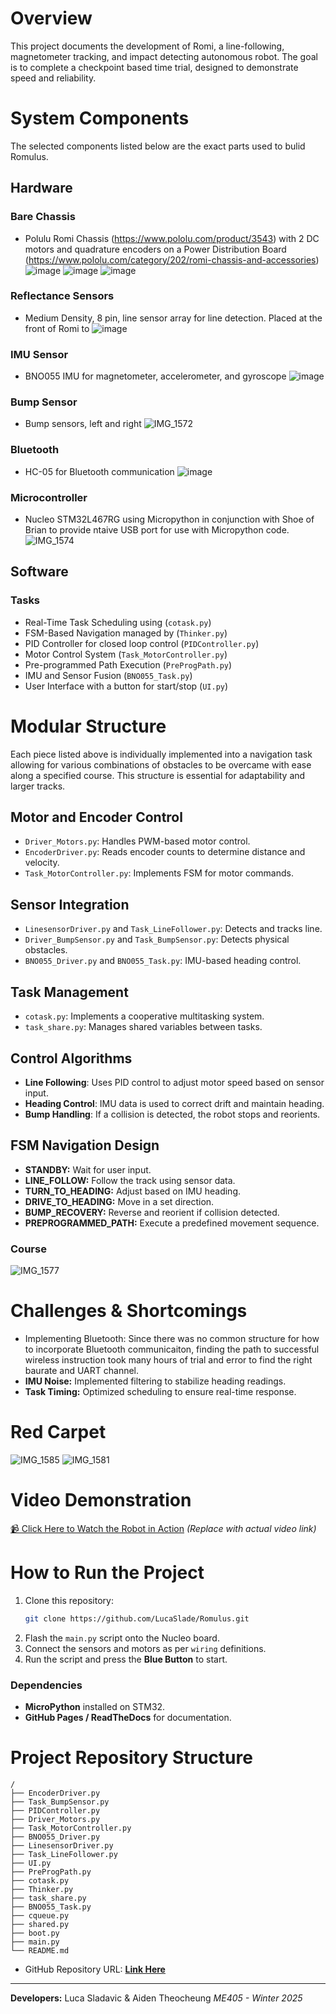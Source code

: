 # Overview
This project documents the development of Romi, a line-following, magnetometer tracking, and impact detecting autonomous robot. The goal is to complete a checkpoint based time trial, designed to demonstrate speed and reliability. 

# System Components
The selected components listed below are the exact parts used to bulid Romulus.

## Hardware

### Bare Chassis
 - Polulu Romi Chassis (https://www.pololu.com/product/3543) with 2 DC motors and quadrature encoders on a Power Distribution Board (https://www.pololu.com/category/202/romi-chassis-and-accessories)
   ![image](https://github.com/user-attachments/assets/b956889f-ea22-409b-a902-341a7f98214e)
   ![image](https://github.com/user-attachments/assets/d46982f6-1200-4fad-9ba3-adbe45e9ad82)
   ![image](https://github.com/user-attachments/assets/4d4acbbf-08e0-495b-ae4f-8ddb10b1f286)
   
### Reflectance Sensors
 - Medium Density, 8 pin, line sensor array for line detection. Placed at the front of Romi to 
   ![image](https://github.com/user-attachments/assets/4e1546af-2b07-4769-b3ee-b79c8f58e74d)

### IMU Sensor
 - BNO055 IMU for magnetometer, accelerometer, and gyroscope
   ![image](https://github.com/user-attachments/assets/f62a0d6f-61af-412b-a289-89edeebfb996)

### Bump Sensor
 - Bump sensors, left and right
   ![IMG_1572](https://github.com/user-attachments/assets/b209eb08-c4de-4f03-b35a-a715138de331)

### Bluetooth
 - HC-05 for Bluetooth communication
   ![image](https://github.com/user-attachments/assets/68cd8d92-45d1-43fa-b19d-d5c2a4f3f1bb)

### Microcontroller
 - Nucleo STM32L467RG using Micropython in conjunction with Shoe of Brian to provide ntaive USB port for use with Micropython code.
   ![IMG_1574](https://github.com/user-attachments/assets/9b4dd78d-4063-4082-88b0-de0faad976a4)


## Software

### Tasks

 - Real-Time Task Scheduling using (`cotask.py`)
 - FSM-Based Navigation managed by (`Thinker.py`)
 - PID Controller for closed loop control (`PIDController.py`)
 - Motor Control System (`Task_MotorController.py`)
 - Pre-programmed Path Execution (`PreProgPath.py`)
 - IMU and Sensor Fusion (`BNO055_Task.py`)
 - User Interface with a button for start/stop (`UI.py`)

# Modular Structure
Each piece listed above is individually implemented into a navigation task allowing for various combinations of obstacles to be overcame with ease along a specified course. This structure is essential for adaptability and larger tracks.

## **Motor and Encoder Control**
 - `Driver_Motors.py`: Handles PWM-based motor control.
 - `EncoderDriver.py`: Reads encoder counts to determine distance and velocity.
 - `Task_MotorController.py`: Implements FSM for motor commands.

## **Sensor Integration**
 - `LinesensorDriver.py` and `Task_LineFollower.py`: Detects and tracks line.
 - `Driver_BumpSensor.py` and `Task_BumpSensor.py`: Detects physical obstacles.
 - `BNO055_Driver.py` and `BNO055_Task.py`: IMU-based heading control.

## **Task Management**
 - `cotask.py`: Implements a cooperative multitasking system.
 - `task_share.py`: Manages shared variables between tasks.

## **Control Algorithms**
 - **Line Following**: Uses PID control to adjust motor speed based on sensor input.
 - **Heading Control**: IMU data is used to correct drift and maintain heading.
 - **Bump Handling**: If a collision is detected, the robot stops and reorients.

## **FSM Navigation Design**
 - **STANDBY:** Wait for user input.
 - **LINE_FOLLOW:** Follow the track using sensor data.
 - **TURN_TO_HEADING:** Adjust based on IMU heading.
 - **DRIVE_TO_HEADING:** Move in a set direction.
 - **BUMP_RECOVERY:** Reverse and reorient if collision detected.
 - **PREPROGRAMMED_PATH:** Execute a predefined movement sequence.

### Course
![IMG_1577](https://github.com/user-attachments/assets/ec4ebac2-cb3e-47ae-a8a1-ab696d0dd84d)


# **Challenges & Shortcomings**
 - Implementing Bluetooth: Since there was no common structure for how to incorporate Bluetooth communicaiton, finding the path to successful wireless instruction took many hours of trial and error to find the right baurate and UART channel.
 - **IMU Noise:** Implemented filtering to stabilize heading readings.
 - **Task Timing:** Optimized scheduling to ensure real-time response.


# Red Carpet
![IMG_1585](https://github.com/user-attachments/assets/eea66b2e-44d2-42e8-b5b0-49359c76650b)
![IMG_1581](https://github.com/user-attachments/assets/388108d3-37fd-46db-a0b2-8a54390434bc)


# **Video Demonstration**
[📹 Click Here to Watch the Robot in Action](#) *(Replace with actual video link)*

# **How to Run the Project**
1. Clone this repository:  
   ```bash
   git clone https://github.com/LucaSlade/Romulus.git
   ```
2. Flash the `main.py` script onto the Nucleo board.
3. Connect the sensors and motors as per `wiring` definitions.
4. Run the script and press the **Blue Button** to start.

### **Dependencies**
- **MicroPython** installed on STM32.
- **GitHub Pages / ReadTheDocs** for documentation.

# **Project Repository Structure**
```
/
├── EncoderDriver.py
├── Task_BumpSensor.py
├── PIDController.py
├── Driver_Motors.py
├── Task_MotorController.py
├── BNO055_Driver.py
├── LinesensorDriver.py
├── Task_LineFollower.py
├── UI.py
├── PreProgPath.py
├── cotask.py
├── Thinker.py
├── task_share.py
├── BNO055_Task.py
├── cqueue.py
├── shared.py
├── boot.py
├── main.py
└── README.md
```
- GitHub Repository URL: **[Link Here](#)**

---
**Developers:** Luca Sladavic & Aiden Theocheung 
*ME405 - Winter 2025*

